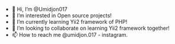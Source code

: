 - 👋 Hi, I’m @Umidjon017
- 👀 I’m interested in Open source projects!
- 🌱 I’m currently learning Yii2 framework of PHP!
- 💞️ I’m looking to collaborate on learning Yii2 framework together!
- 📫 How to reach me @umidjon.017 - instagram.

<!---
Umidjon017/Umidjon017 is a ✨ special ✨ repository because its `README.md` (this file) appears on your GitHub profile.
You can click the Preview link to take a look at your changes.
--->
